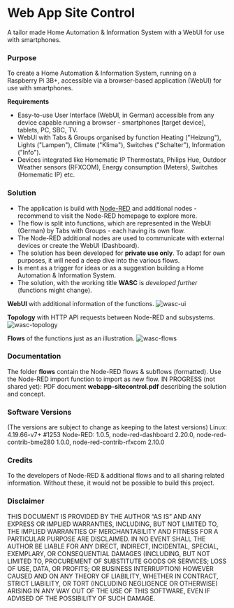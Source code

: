 # Web App Site Control
A tailor made Home Automation & Information System with a WebUI for use with smartphones.

### Purpose
To create a Home Automation & Information System, running on a Raspberry Pi 3B+, accessible via a browser-based application (WebUI) for use with smartphones.

**Requirements**

* Easy-to-use User Interface (WebUI, in German) accessible from any device capable running a browser - smartphones [target device], tablets, PC, SBC, TV.
* WebUI with Tabs & Groups organised by function Heating ("Heizung"), Lights ("Lampen"), Climate ("Klima"), Switches ("Schalter"), Information ("Info").
* Devices integrated like Homematic IP Thermostats, Philips Hue, Outdoor Weather sensors (RFXCOM), Energy consumption (Meters), Switches (Homematic IP) etc.

### Solution
* The application is build with [Node-RED](https://nodered.org/) and additional nodes - recommend to visit the Node-RED homepage to explore more.
* The flow is split into functions, which are represented in the WebUI (German) by Tabs with Groups - each having its own flow.
* The Node-RED additional nodes are used to communicate with external devices or create the WebUI (Dashboard).
* The solution has been developed for **private use only**. To adapt for own purposes, it will need a deep dive into the various flows.
* Is ment as a trigger for ideas or as a suggestion building a Home Automation & Information System.
* The solution, with the working title **WASC** is _developed further_ (functions might change).

**WebUI** with additional information of the functions. 
![wasc-ui](https://user-images.githubusercontent.com/47274144/79632673-29201280-8161-11ea-9b79-02f5cb0f99eb.png)

**Topology** with HTTP API requests between Node-RED and subsystems.
![wasc-topology](https://user-images.githubusercontent.com/47274144/79632672-29201280-8161-11ea-90fe-257009ab8efc.png)

**Flows** of the functions just as an illustration.
![wasc-flows](https://user-images.githubusercontent.com/47274144/79632671-28877c00-8161-11ea-975f-a91ef5f6ad84.png)

### Documentation
The folder **flows** contain the Node-RED flows & subflows (formatted). Use the Node-RED import function to import as new flow.
IN PROGRESS (not shared yet): PDF document **webapp-sitecontrol.pdf** describing the solution and concept.

### Software Versions
(The versions are subject to change as keeping to the latest versions)
Linux: 4.19.66-v7+ #1253
Node-RED: 1.0.5, node-red-dashboard 2.20.0, node-red-contrib-bme280 1.0.0, node-red-contrib-rfxcom 2.10.0

### Credits
To the developers of Node-RED & additional flows and to all sharing related information.
Without these, it would not be possible to build this project.

### Disclaimer
THIS DOCUMENT IS PROVIDED BY THE AUTHOR “AS IS” AND ANY EXPRESS OR IMPLIED WARRANTIES, INCLUDING, BUT NOT LIMITED TO, THE IMPLIED WARRANTIES OF MERCHANTABILITY AND FITNESS FOR A PARTICULAR PURPOSE ARE DISCLAIMED. 
IN NO EVENT SHALL THE AUTHOR BE LIABLE FOR ANY DIRECT, INDIRECT, INCIDENTAL, SPECIAL, EXEMPLARY, OR CONSEQUENTIAL DAMAGES (INCLUDING, BUT NOT LIMITED TO, 
PROCUREMENT OF SUBSTITUTE GOODS OR SERVICES; LOSS OF USE, DATA, OR PROFITS; OR BUSINESS INTERRUPTION) HOWEVER CAUSED AND ON ANY THEORY OF LIABILITY, WHETHER IN CONTRACT, 
STRICT LIABILITY, OR TORT (INCLUDING NEGLIGENCE OR OTHERWISE) ARISING IN ANY WAY OUT OF THE USE OF THIS SOFTWARE, EVEN IF ADVISED OF THE POSSIBILITY OF SUCH DAMAGE.
